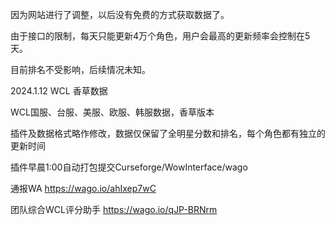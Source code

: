 因为网站进行了调整，以后没有免费的方式获取数据了。

由于接口的限制，每天只能更新4万个角色，用户会最高的更新频率会控制在5天。

目前排名不受影响，后续情况未知。



2024.1.12 WCL 香草数据


WCL国服、台服、美服、欧服、韩服数据，香草版本

插件及数据格式略作修改，数据仅保留了全明星分数和排名，每个角色都有独立的更新时间


插件早晨1:00自动打包提交Curseforge/WowInterface/wago

通报WA https://wago.io/ahIxep7wC

团队综合WCL评分助手 https://wago.io/qJP-BRNrm
